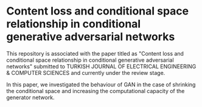 # Content loss and conditional space relationship in conditional generative adversarial networks

This repository is associated with the paper titled as "Content loss and conditional space relationship in conditional generative adversarial networks" submitted to 
TURKISH JOURNAL OF ELECTRICAL ENGINEERING & COMPUTER SCIENCES  and  currently under the review stage. 

In this paper, we investigated the behaviour of GAN in the case of shrinking the conditional space and increasing the computational capacity of the generator network. 
